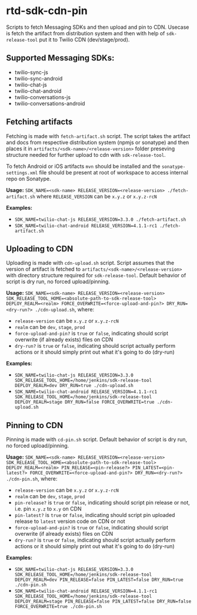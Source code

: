 # rtd-sdk-cdn-pin
Scripts to fetch Messaging SDKs and then upload and pin to CDN.
Usecase is fetch the artifact from distribution system and then with help of `sdk-release-tool` put it to Twilio CDN (dev/stage/prod).

## Supported Messaging SDKs:
* twilio-sync-js
* twilio-sync-android
* twilio-chat-js
* twilio-chat-android
* twilio-conversations-js
* twilio-conversations-android

## Fetching artifacts
Fetching is made with `fetch-artifact.sh` script.
The script takes the artifact and docs from respective distribution system (npmjs or sonatype) and then places it in `artifacts/<sdk-name>/<release-version>` folder preseving structure needed for further upload to cdn with `sdk-release-tool`.

To fetch Android or iOS artifacts `mvn` should be installed and the `sonatype-settings.xml` file should be present at root of workspace to access internal repo on Sonatype.

**Usage:** `SDK_NAME=<sdk-name> RELEASE_VERSION=<release-version> ./fetch-artifact.sh` where `RELEASE_VERSION` can be `x.y.z` or `x.y.z-rcN`

**Examples:**
* `SDK_NAME=twilio-chat-js RELEASE_VERSION=3.3.0 ./fetch-artifact.sh`
* `SDK_NAME=twilio-chat-android RELEASE_VERSION=4.1.1-rc1 ./fetch-artifact.sh`

## Uploading to CDN
Uploading is made with `cdn-upload.sh` script.
Script assumes that the version of artifact is fetched to `artifacts/<sdk-name>/<release-version>` with directory structure required for `sdk-release-tool`.
Default behavior of script is dry run, no forced upload/pinning.

**Usage:** `SDK_NAME=<sdk-name> RELEASE_VERSION=<release-version> SDK_RELEASE_TOOL_HOME=<absolute-path-to-sdk-release-tool> DEPLOY_REALM=<realm> FORCE_OVERWRITE=<force-upload-and-pin?> DRY_RUN=<dry-run?> ./cdn-upload.sh`, where:
* `release-version` can be `x.y.z` or `x.y.z-rcN`
* `realm` can be `dev`, `stage`, `prod`
* `force-upload-and-pin?` is `true` or `false`, indicating should script overwrite (if already exists) files on CDN
* `dry-run?` is `true` or `false`, indicating should script actually perform actions or it should simply print out what it's going to do (dry-run)

**Examples:**
* `SDK_NAME=twilio-chat-js RELEASE_VERSION=3.3.0 SDK_RELEASE_TOOL_HOME=/home/jenkins/sdk-release-tool DEPLOY_REALM=dev DRY_RUN=true ./cdn-upload.sh`
* `SDK_NAME=twilio-chat-android RELEASE_VERSION=4.1.1-rc1 SDK_RELEASE_TOOL_HOME=/home/jenkins/sdk-release-tool DEPLOY_REALM=stage DRY_RUN=false FORCE_OVERWRITE=true ./cdn-upload.sh`

## Pinning to CDN
Pinning is made with `cd-pin.sh` script.
Default behavior of script is dry run, no forced upload/pinning.

**Usage:** `SDK_NAME=<sdk-name> RELEASE_VERSION=<release-version> SDK_RELEASE_TOOL_HOME=<absolute-path-to-sdk-release-tool> DEPLOY_REALM=<realm> PIN_RELEASE=<pin-release?> PIN_LATEST=<pin-latest?> FORCE_OVERWRITE=<force-upload-and-pin?> DRY_RUN=<dry-run?> ./cdn-pin.sh`, where:
* `release-version` can be `x.y.z` or `x.y.z-rcN`
* `realm` can be `dev`, `stage`, `prod`
* `pin-release?` is `true` or `false`, indicating should script pin release or not, i.e. pin `x.y.z` to `x.y` on CDN
* `pin-latest?` is `true` or `false`, indicating should script pin uploaded release to `latest` version code on CDN or not
* `force-upload-and-pin?` is `true` or `false`, indicating should script overwrite (if already exists) files on CDN
* `dry-run?` is `true` or `false`, indicating should script actually perform actions or it should simply print out what it's going to do (dry-run)

**Examples:**
* `SDK_NAME=twilio-chat-js RELEASE_VERSION=3.3.0 SDK_RELEASE_TOOL_HOME=/home/jenkins/sdk-release-tool DEPLOY_REALM=dev PIN_RELEASE=false PIN_LATEST=false DRY_RUN=true ./cdn-pin.sh`
* `SDK_NAME=twilio-chat-android RELEASE_VERSION=4.1.1-rc1 SDK_RELEASE_TOOL_HOME=/home/jenkins/sdk-release-tool DEPLOY_REALM=stage PIN_RELEASE=false PIN_LATEST=false DRY_RUN=false FORCE_OVERWRITE=true ./cdn-pin.sh`
